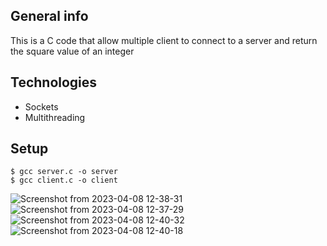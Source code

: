 ## General info
This is a C code that allow multiple client to connect to a server and return the square value of an integer 

## Technologies
* Sockets
* Multithreading

## Setup

```
$ gcc server.c -o server
$ gcc client.c -o client

```
![Screenshot from 2023-04-08 12-38-31](https://user-images.githubusercontent.com/128910925/231883843-f59a98df-06d9-4dc2-a223-5b1c8b1335e5.png)
![Screenshot from 2023-04-08 12-37-29](https://user-images.githubusercontent.com/128910925/231883848-018a5e7a-5a80-43c2-96dc-eac9527496a4.png)
![Screenshot from 2023-04-08 12-40-32](https://user-images.githubusercontent.com/128910925/231883850-eb7043fa-2883-4e75-ba4f-7a9563a68a75.png)
![Screenshot from 2023-04-08 12-40-18](https://user-images.githubusercontent.com/128910925/231883854-6cec8726-c3e2-4790-9079-24c2d6089f06.png)




